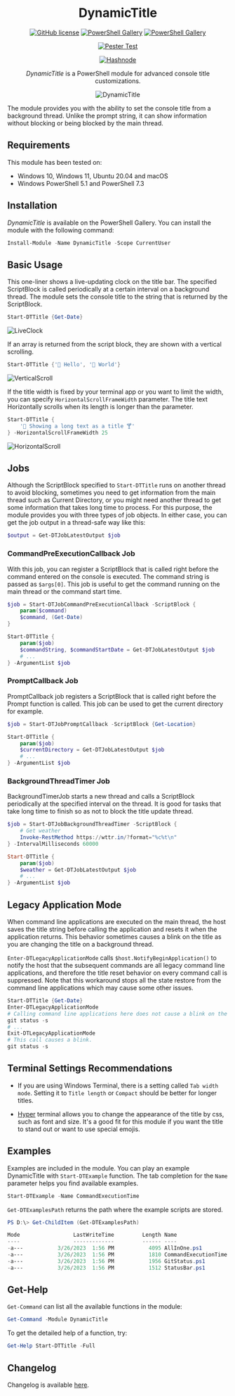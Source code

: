 <div align="center">

# DynamicTitle

[![GitHub license](https://img.shields.io/github/license/mdgrs-mei/DynamicTitle)](https://github.com/mdgrs-mei/DynamicTitle/blob/main/LICENSE)
[![PowerShell Gallery](https://img.shields.io/powershellgallery/p/DynamicTitle)](https://www.powershellgallery.com/packages/DynamicTitle)
[![PowerShell Gallery](https://img.shields.io/powershellgallery/dt/DynamicTitle)](https://www.powershellgallery.com/packages/DynamicTitle)

[![Pester Test](https://github.com/mdgrs-mei/DynamicTitle/actions/workflows/pester-test.yml/badge.svg)](https://github.com/mdgrs-mei/DynamicTitle/actions/workflows/pester-test.yml)
    
[![Hashnode](https://img.shields.io/badge/Hashnode-2962FF?style=for-the-badge&logo=hashnode&logoColor=white)](https://mdgrs.hashnode.dev/building-your-own-terminal-status-bar-in-powershell)

*DynamicTitle* is a PowerShell module for advanced console title customizations.

![DynamicTitle](https://github.com/mdgrs-mei/DynamicTitle/assets/81177095/e606e65b-6a42-4e0c-987a-4df3e2f412f3)

</div>

The module provides you with the ability to set the console title from a background thread. Unlike the prompt string, it can show information without blocking or being blocked by the main thread.

## Requirements

This module has been tested on:

- Windows 10, Windows 11, Ubuntu 20.04 and macOS
- Windows PowerShell 5.1 and PowerShell 7.3

## Installation

*DynamicTitle* is available on the PowerShell Gallery. You can install the module with the following command:

```powershell
Install-Module -Name DynamicTitle -Scope CurrentUser
```

## Basic Usage

This one-liner shows a live-updating clock on the title bar. The specified ScriptBlock is called periodically at a certain interval on a background thread. The module sets the console title to the string that is returned by the ScriptBlock.

```powershell
Start-DTTitle {Get-Date}
```
![LiveClock](https://github.com/mdgrs-mei/DynamicTitle/assets/81177095/048aa512-a654-40e9-8187-2d2018eff9b9)

If an array is returned from the script block, they are shown with a vertical scrolling.

```powershell
Start-DTTitle {'🌷 Hello', '🌼 World'}
```

![VerticalScroll](https://github.com/mdgrs-mei/DynamicTitle/assets/81177095/d48edd3a-5063-48e4-a231-5a1d80ea5489)

If the title width is fixed by your terminal app or you want to limit the width, you can specify `HorizontalScrollFrameWidth` parameter. The title text Horizontally scrolls when its length is longer than the parameter.

```powershell
Start-DTTitle {
    '🍷 Showing a long text as a title 🍸'
} -HorizontalScrollFrameWidth 25
```

![HorizontalScroll](https://github.com/mdgrs-mei/DynamicTitle/assets/81177095/375bf799-6db3-4fd6-a2a0-4313335a9fe7)

## Jobs

Although the ScriptBlock specified to `Start-DTTitle` runs on another thread to avoid blocking, sometimes you need to get information from the main thread such as Current Directory, or you might need another thread to get some information that takes long time to process. For this purpose, the module provides you with three types of job objects. In either case, you can get the job output in a thread-safe way like this:

```powershell
$output = Get-DTJobLatestOutput $job
```

### CommandPreExecutionCallback Job

With this job, you can register a ScriptBlock that is called right before the command entered on the console is executed. The command string is passed as `$args[0]`. This job is useful to get the command running on the main thread or the command start time.

```powershell
$job = Start-DTJobCommandPreExecutionCallback -ScriptBlock {
    param($command)
    $command, (Get-Date)
}

Start-DTTitle {
    param($job)
    $commandString, $commandStartDate = Get-DTJobLatestOutput $job
    # ...
} -ArgumentList $job
```

### PromptCallback Job

PromptCallback job registers a ScriptBlock that is called right before the Prompt function is called. This job can be used to get the current directory for example.

```powershell
$job = Start-DTJobPromptCallback -ScriptBlock {Get-Location}

Start-DTTitle {
    param($job)
    $currentDirectory = Get-DTJobLatestOutput $job
    # ...
} -ArgumentList $job
```

### BackgroundThreadTimer Job

BackgroundTimerJob starts a new thread and calls a ScriptBlock periodically at the specified interval on the thread. It is good for tasks that take long time to finish so as not to block the title update thread.

```powershell
$job = Start-DTJobBackgroundThreadTimer -ScriptBlock {
    # Get weather
    Invoke-RestMethod https://wttr.in/?format="%c%t\n"
} -IntervalMilliseconds 60000

Start-DTTitle {
    param($job)
    $weather = Get-DTJobLatestOutput $job
    # ...
} -ArgumentList $job
```

## Legacy Application Mode

When command line applications are executed on the main thread, the host saves the title string before calling the application and resets it when the application returns. This behavior sometimes causes a blink on the title as you are changing the title on a background thread.

`Enter-DTLegacyApplicationMode` calls `$host.NotifyBeginApplication()` to notify the host that the subsequent commands are all legacy command line applications, and therefore the title reset behavior on every command call is suppressed. Note that this workaround stops all the state restore from the command line applications which may cause some other issues.

```powershell
Start-DTTitle {Get-Date}
Enter-DTLegacyApplicationMode
# Calling command line applications here does not cause a blink on the title.
git status -s
# ...
Exit-DTLegacyApplicationMode
# This call causes a blink.
git status -s
```

## Terminal Settings Recommendations

- If you are using Windows Terminal, there is a setting called `Tab width mode`. Setting it to `Title length` or `Compact` should be better for longer titles.

- [Hyper](https://github.com/vercel/hyper) terminal allows you to change the appearance of the title by css, such as font and size. It's a good fit for this module if you want the title to stand out or want to use special emojis.

## Examples

Examples are included in the module. You can play an example DynamicTitle with `Start-DTExample` function. The tab completion for the `Name` parameter helps you find available examples.

```powershell
Start-DTExample -Name CommandExecutionTime
```

`Get-DTExamplesPath` returns the path where the example scripts are stored.

```powershell
PS D:\> Get-ChildItem (Get-DTExamplesPath)

Mode                 LastWriteTime         Length Name
----                 -------------         ------ ----
-a---           3/26/2023  1:56 PM           4095 AllInOne.ps1
-a---           3/26/2023  1:56 PM           1810 CommandExecutionTime.ps1
-a---           3/26/2023  1:56 PM           1956 GitStatus.ps1
-a---           3/26/2023  1:56 PM           1512 StatusBar.ps1
```

## Get-Help

`Get-Command` can list all the available functions in the module:

```powershell
Get-Command -Module DynamicTitle
```

To get the detailed help of a function, try:

```powershell
Get-Help Start-DTTitle -Full
```

## Changelog

Changelog is available [here](https://github.com/mdgrs-mei/DynamicTitle/blob/main/CHANGELOG.md).
